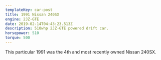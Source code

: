 ```yaml
---
templateKey: car-post
title: 1991 Nissan 240SX
engine: 2JZ-GTE
date: 2019-02-14T04:43:23.513Z
description: 510whp 2JZ-GTE powered drift car.
horsepower: 510
torque: 500
---
```

This particular 1991 was the 4th and most recently owned Nissan 240SX.
